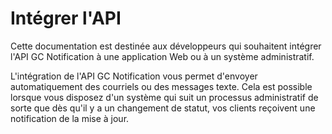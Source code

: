 # Intégrer l'API

Cette documentation est destinée aux développeurs qui souhaitent intégrer l'API GC Notification à une application Web ou à un système administratif.

L'intégration de l'API GC Notification vous permet d'envoyer automatiquement des courriels ou des messages texte. Cela est possible lorsque vous disposez d'un système qui suit un processus administratif de sorte que dès qu'il y a un changement de statut, vos clients reçoivent une notification de la mise à jour.
